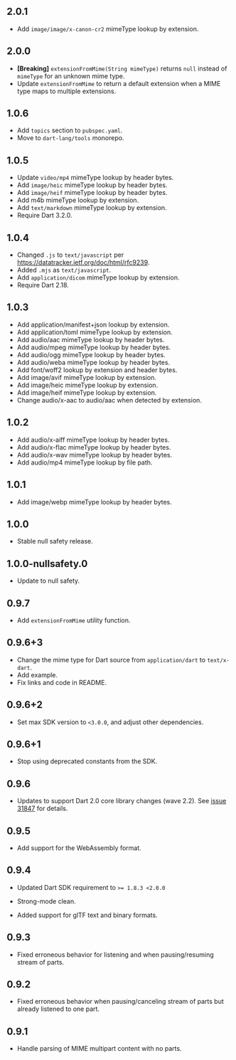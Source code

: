 ## 2.0.1
* Add `image/image/x-canon-cr2` mimeType lookup by extension.

## 2.0.0

* **[Breaking]** `extensionFromMime(String mimeType)` returns `null` instead of `mimeType` for an unknown mime type.
* Update `extensionFromMime` to return a default extension when a MIME type maps to multiple extensions.

## 1.0.6

* Add `topics` section to `pubspec.yaml`.
* Move to `dart-lang/tools` monorepo.

## 1.0.5

* Update `video/mp4` mimeType lookup by header bytes.
* Add `image/heic` mimeType lookup by header bytes.
* Add `image/heif` mimeType lookup by header bytes.
* Add m4b mimeType lookup by extension.
* Add `text/markdown` mimeType lookup by extension.
* Require Dart 3.2.0.

## 1.0.4

* Changed `.js` to `text/javascript` per 
  https://datatracker.ietf.org/doc/html/rfc9239.
* Added `.mjs` as `text/javascript`.
* Add `application/dicom` mimeType lookup by extension.
* Require Dart 2.18.

## 1.0.3

* Add application/manifest+json lookup by extension.
* Add application/toml mimeType lookup by extension.
* Add audio/aac mimeType lookup by header bytes.
* Add audio/mpeg mimeType lookup by header bytes.
* Add audio/ogg mimeType lookup by header bytes.
* Add audio/weba mimeType lookup by header bytes.
* Add font/woff2 lookup by extension and header bytes.
* Add image/avif mimeType lookup by extension.
* Add image/heic mimeType lookup by extension.
* Add image/heif mimeType lookup by extension.
* Change audio/x-aac to audio/aac when detected by extension.

## 1.0.2

* Add audio/x-aiff mimeType lookup by header bytes.
* Add audio/x-flac mimeType lookup by header bytes.
* Add audio/x-wav mimeType lookup by header bytes.
* Add audio/mp4 mimeType lookup by file path.

## 1.0.1

* Add image/webp mimeType lookup by header bytes.

## 1.0.0

* Stable null safety release.

## 1.0.0-nullsafety.0

* Update to null safety.

## 0.9.7

* Add `extensionFromMime` utility function.

## 0.9.6+3

* Change the mime type for Dart source from `application/dart` to `text/x-dart`.
* Add example.
* Fix links and code in README.

## 0.9.6+2

* Set max SDK version to `<3.0.0`, and adjust other dependencies.

## 0.9.6+1

* Stop using deprecated constants from the SDK.

## 0.9.6

* Updates to support Dart 2.0 core library changes (wave
  2.2). See [issue 31847][sdk#31847] for details.

  [sdk#31847]: https://github.com/dart-lang/sdk/issues/31847

## 0.9.5

* Add support for the WebAssembly format.

## 0.9.4

* Updated Dart SDK requirement to `>= 1.8.3 <2.0.0`

* Strong-mode clean.

* Added support for glTF text and binary formats.

## 0.9.3

* Fixed erroneous behavior for listening and when pausing/resuming
  stream of parts.

## 0.9.2

* Fixed erroneous behavior when pausing/canceling stream of parts but already
  listened to one part.

## 0.9.1

* Handle parsing of MIME multipart content with no parts.
